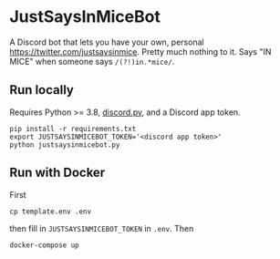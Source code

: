 # JustSaysInMiceBot

A Discord bot that lets you have your own, personal <https://twitter.com/justsaysinmice>. Pretty much nothing to it. Says "IN MICE" when someone says `/(?!)in.*mice/`.


## Run locally

Requires Python >= 3.8, [discord.py](https://github.com/Rapptz/discord.py), and a Discord app token.

```
pip install -r requirements.txt
export JUSTSAYSINMICEBOT_TOKEN='<discord app token>'
python justsaysinmicebot.py
```

## Run with Docker

First

```
cp template.env .env
```

then fill in `JUSTSAYSINMICEBOT_TOKEN` in `.env`. Then

```
docker-compose up
```
